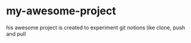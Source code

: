 # my-awesome-project
his awesome project is created to experiment git notions like clone, push and pull
<section clone, pull et le push>